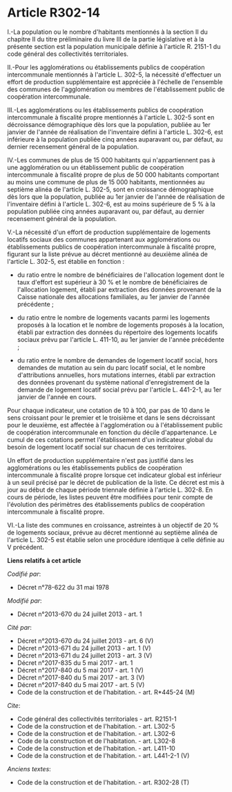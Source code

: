 # Article R302-14

I.-La population ou le nombre d'habitants mentionnés à la section II du chapitre II du titre préliminaire du livre III de la
partie législative et à la présente section est la population municipale définie à l'article R. 2151-1 du code général des
collectivités territoriales. 

II.-Pour les agglomérations ou établissements publics de coopération intercommunale mentionnés à l'article L. 302-5, la
nécessité d'effectuer un effort de production supplémentaire est appréciée à l'échelle de l'ensemble des communes de
l'agglomération ou membres de l'établissement public de coopération intercommunale. 

III.-Les agglomérations ou les établissements publics de coopération intercommunale à fiscalité propre mentionnés à l'article
L. 302-5 sont en décroissance démographique dès lors que la population, publiée au 1er janvier de l'année de réalisation de
l'inventaire défini à l'article L. 302-6, est inférieure à la population publiée cinq années auparavant ou, par défaut, au
dernier recensement général de la population. 

IV.-Les communes de plus de 15 000 habitants qui n'appartiennent pas à une agglomération ou un établissement public de
coopération intercommunale à fiscalité propre de plus de 50 000 habitants comportant au moins une commune de plus de 15 000
habitants, mentionnées au septième alinéa de l'article L. 302-5, sont en croissance démographique dès lors que la population,
publiée au 1er janvier de l'année de réalisation de l'inventaire défini à l'article L. 302-6, est au moins supérieure de 5 %
à la population publiée cinq années auparavant ou, par défaut, au dernier recensement général de la population. 

V.-La nécessité d'un effort de production supplémentaire de logements locatifs sociaux des communes appartenant aux
agglomérations ou établissements publics de coopération intercommunale à fiscalité propre, figurant sur la liste prévue au
décret mentionné au deuxième alinéa de l'article L. 302-5, est établie en fonction :

- du ratio entre le nombre de bénéficiaires de l'allocation logement dont le taux d'effort est supérieur à 30 % et le nombre
de bénéficiaires de l'allocation logement, établi par extraction des données provenant de la Caisse nationale des allocations
familiales, au 1er janvier de l'année précédente ;

- du ratio entre le nombre de logements vacants parmi les logements proposés à la location et le nombre de logements proposés
à la location, établi par extraction des données du répertoire des logements locatifs sociaux prévu par l'article L. 411-10,
au 1er janvier de l'année précédente ;

- du ratio entre le nombre de demandes de logement locatif social, hors demandes de mutation au sein du parc locatif social,
et le nombre d'attributions annuelles, hors mutations internes, établi par extraction des données provenant du système
national d'enregistrement de la demande de logement locatif social prévu par l'article L. 441-2-1, au 1er janvier de l'année
en cours. 

Pour chaque indicateur, une cotation de 10 à 100, par pas de 10 dans le sens croissant pour le premier et le troisième et
dans le sens décroissant pour le deuxième, est affectée à l'agglomération ou à l'établissement public de coopération
intercommunale en fonction du décile d'appartenance. Le cumul de ces cotations permet l'établissement d'un indicateur global
du besoin de logement locatif social sur chacun de ces territoires. 

Un effort de production supplémentaire n'est pas justifié dans les agglomérations ou les établissements publics de
coopération intercommunale à fiscalité propre lorsque cet indicateur global est inférieur à un seuil précisé par le décret de
publication de la liste. Ce décret est mis à jour au début de chaque période triennale définie à l'article L. 302-8. En cours
de période, les listes peuvent être modifiées pour tenir compte de l'évolution des périmètres des établissements publics de
coopération intercommunale à fiscalité propre. 

VI.-La liste des communes en croissance, astreintes à un objectif de 20 % de logements sociaux, prévue au décret mentionné au
septième alinéa de l'article L. 302-5 est établie selon une procédure identique à celle définie au V précédent.

**Liens relatifs à cet article**

_Codifié par_:

  - Décret n°78-622 du 31 mai 1978

_Modifié par_:

  - Décret n°2013-670 du 24 juillet 2013 - art. 1

_Cité par_:

  - Décret n°2013-670 du 24 juillet 2013 - art. 6 (V)
  - Décret n°2013-671 du 24 juillet 2013 - art. 1 (V)
  - Décret n°2013-671 du 24 juillet 2013 - art. 3 (V)
  - Décret n°2017-835 du 5 mai 2017 - art. 1
  - Décret n°2017-840 du 5 mai 2017 - art. 1 (V)
  - Décret n°2017-840 du 5 mai 2017 - art. 3 (V)
  - Décret n°2017-840 du 5 mai 2017 - art. 5 (V)
  - Code de la construction et de l'habitation. - art. R*445-24 (M)

_Cite_:

  - Code général des collectivités territoriales - art. R2151-1
  - Code de la construction et de l'habitation. - art. L302-5
  - Code de la construction et de l'habitation. - art. L302-6
  - Code de la construction et de l'habitation. - art. L302-8
  - Code de la construction et de l'habitation. - art. L411-10
  - Code de la construction et de l'habitation. - art. L441-2-1 (V)

_Anciens textes_:

  - Code de la construction et de l'habitation. - art. R302-28 (T)
